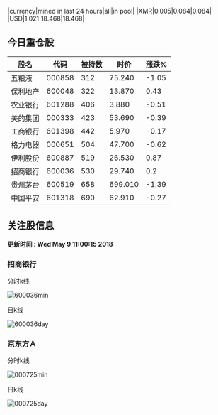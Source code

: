 |currency|mined in last 24 hours|all|in pool|
|XMR|0.005|0.084|0.084|
|USD|1.021|18.468|18.468|

## 今日重仓股 

|股名|代码|被持数|时价|涨跌%|
|---|---|---|---|---|
|五粮液|000858|312|75.240|-1.05|
|保利地产|600048|322|13.870|0.43|
|农业银行|601288|406|3.880|-0.51|
|美的集团|000333|423|53.690|-0.39|
|工商银行|601398|442|5.970|-0.17|
|格力电器|000651|504|47.700|-0.62|
|伊利股份|600887|519|26.530|0.87|
|招商银行|600036|530|29.740|0.2|
|贵州茅台|600519|658|699.010|-1.39|
|中国平安|601318|690|62.910|-0.27|

## 关注股信息
**更新时间 : Wed May  9 11:00:15 2018**
### 招商银行 
分时k线

![600036min](http://image.sinajs.cn/newchart/min/n/sh600036.gif)

日k线

![600036day](http://image.sinajs.cn/newchart/daily/n/sh600036.gif)

### 京东方Ａ 
分时k线

![000725min](http://image.sinajs.cn/newchart/min/n/sz000725.gif)

日k线

![000725day](http://image.sinajs.cn/newchart/daily/n/sz000725.gif)
